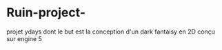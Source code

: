 # Ruin-project-
projet ydays dont le but est la conception d'un dark fantaisy en 2D  conçu sur engine 5
